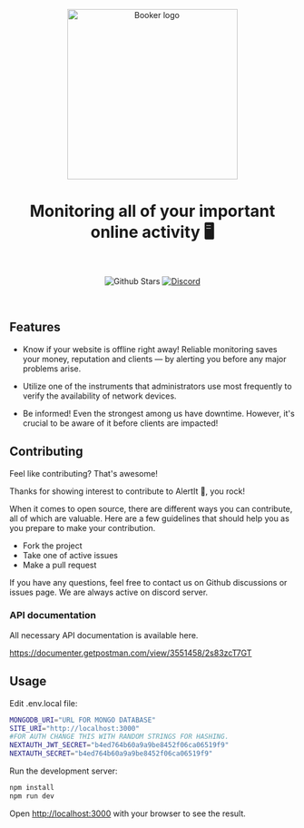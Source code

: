 <p align="center">
  <a href="https://github.com/Evil-Bees/Booker">
    <img src="https://github.com/Evil-Bees/Booker/blob/67f8b0d6aa679ad7c8d365490921e413c89b12f2/public/assets/booker-logo.png" alt="Booker logo" width="300" />
  </a>
</p>

<h1 align="center">Monitoring all of your important online activity 🖥️</h1>
<br>

<p align="center">
  <img alt="Github Stars" src="https://badgen.net/github/stars/Evil-Bees/Alertit" />
  <a href="https://discord.com/invite/rvxGNrFhNz">
    <img alt="Discord" src="https://img.shields.io/discord/1033387274005663834.svg?label=&logo=discord&logoColor=ffffff&color=7389D8&labelColor=6A7EC2" />
  </a>
</p>

<br />

## Features

- Know if your website is offline right away! Reliable monitoring saves your money, reputation and clients — by alerting you before any major problems arise.

- Utilize one of the instruments that administrators use most frequently to verify the availability of network devices.

- Be informed!
Even the strongest among us have downtime. However, it's crucial to be aware of it before clients are impacted!

## Contributing
Feel like contributing? That's awesome!

Thanks for showing interest to contribute to AlertIt 💖, you rock!

When it comes to open source, there are different ways you can contribute, all of which are valuable. Here are a few guidelines that should help you as you prepare to make your contribution.

- Fork the project
- Take one of active issues
- Make a pull request

If you have any questions, feel free to contact us on Github discussions or issues page.
We are always active on discord server.

### API documentation
All necessary API documentation is available here.

https://documenter.getpostman.com/view/3551458/2s83zcT7GT

## Usage

Edit .env.local file:

```bash
MONGODB_URI="URL FOR MONGO DATABASE" 
SITE_URI="http://localhost:3000"
#FOR AUTH CHANGE THIS WITH RANDOM STRINGS FOR HASHING.
NEXTAUTH_JWT_SECRET="b4ed764b60a9a9be8452f06ca06519f9"
NEXTAUTH_SECRET="b4ed764b60a9a9be8452f06ca06519f9"
```

Run the development server:

```bash
npm install
npm run dev
```

Open [http://localhost:3000](http://localhost:3000) with your browser to see the result.